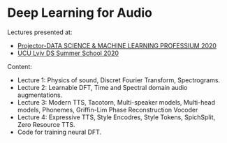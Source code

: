 # Deep Learning for Audio

Lectures presented at:
- [Projector-DATA SCIENCE & MACHINE LEARNING PROFESSIUM 2020](https://prjctr.com.ua/data-science-professium.html)
- [UCU Lviv DS Summer School 2020](https://apps.ucu.edu.ua/en/summerschool-ds/)


Content:
- Lecture 1: Physics of sound, Discret Fourier Transform, Spectrograms.
- Lecture 2: Learnable DFT, Time and Spectral domain audio augmentations.
- Lecture 3: Modern TTS, Tacotorn, Multi-speaker models, Multi-head models, Phonemes, Griffin-Lim Phase Reconstruction Vocoder
- Lecture 4: Expressive TTS, Style Encodres, Style Tokens, SpichSplit, Zero Resource TTS.
- Code for training neural DFT.

